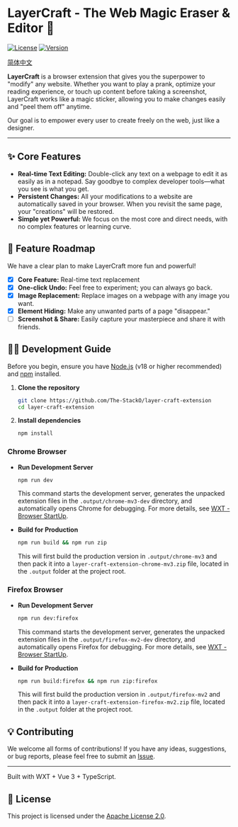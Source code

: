 # LayerCraft - The Web Magic Eraser & Editor 🎨

[![License](https://img.shields.io/badge/License-Apache_2.0-blue.svg)](./LICENSE) [![Version](https://img.shields.io/badge/version-0.0.1-blue.svg)](https://github.com/The-StackO/layer-craft-extension) 


[简体中文](./README.md)

**LayerCraft** is a browser extension that gives you the superpower to "modify" any website. Whether you want to play a prank, optimize your reading experience, or touch up content before taking a screenshot, LayerCraft works like a magic sticker, allowing you to make changes easily and "peel them off" anytime.

Our goal is to empower every user to create freely on the web, just like a designer.

---

## ✨ Core Features

-   **Real-time Text Editing:** Double-click any text on a webpage to edit it as easily as in a notepad. Say goodbye to complex developer tools—what you see is what you get.
-   **Persistent Changes:** All your modifications to a website are automatically saved in your browser. When you revisit the same page, your "creations" will be restored.
-   **Simple yet Powerful:** We focus on the most core and direct needs, with no complex features or learning curve.

## 🚀 Feature Roadmap

We have a clear plan to make LayerCraft more fun and powerful!

-   [x] **Core Feature:** Real-time text replacement
-   [x] **One-click Undo:** Feel free to experiment; you can always go back.
-   [x] **Image Replacement:** Replace images on a webpage with any image you want.
-   [x] **Element Hiding:** Make any unwanted parts of a page "disappear."
-   [ ] **Screenshot & Share:** Easily capture your masterpiece and share it with friends.

## 🧑‍💻 Development Guide

Before you begin, ensure you have [Node.js](https://nodejs.org/) (v18 or higher recommended) and [npm](https://www.npmjs.com/) installed.

1.  **Clone the repository**
    ```bash
    git clone https://github.com/The-StackO/layer-craft-extension
    cd layer-craft-extension
    ```

2.  **Install dependencies**
    ```bash
    npm install
    ```

### Chrome Browser

-   **Run Development Server**
    ```bash
    npm run dev
    ```
    This command starts the development server, generates the unpacked extension files in the `.output/chrome-mv3-dev` directory, and automatically opens Chrome for debugging. For more details, see [WXT - Browser StartUp](https://wxt.dev/guide/essentials/config/browser-startup.html).

-   **Build for Production**
    ```bash
    npm run build && npm run zip
    ```
    This will first build the production version in `.output/chrome-mv3` and then pack it into a `layer-craft-extension-chrome-mv3.zip` file, located in the `.output` folder at the project root.

### Firefox Browser

-   **Run Development Server**
    ```bash
    npm run dev:firefox
    ```
    This command starts the development server, generates the unpacked extension files in the `.output/firefox-mv2-dev` directory, and automatically opens Firefox for debugging. For more details, see [WXT - Browser StartUp](https://wxt.dev/guide/essentials/config/browser-startup.html).

-   **Build for Production**
    ```bash
    npm run build:firefox && npm run zip:firefox
    ```
    This will first build the production version in `.output/firefox-mv2` and then pack it into a `layer-craft-extension-firefox-mv2.zip` file, located in the `.output` folder at the project root.

## 💡 Contributing

We welcome all forms of contributions! If you have any ideas, suggestions, or bug reports, please feel free to submit an [Issue](https://github.com/The-StackO/layer-craft-extension/issues).

---

Built with WXT + Vue 3 + TypeScript.

## 📄 License

This project is licensed under the [Apache License 2.0](./LICENSE).